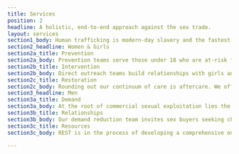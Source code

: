 ```yaml
---
title: Services
position: 2
headline: A holistic, end-to-end approach against the sex trade.
layout: services
section1_body: Human trafficking is modern-day slavery and the fastest-growing criminal industry in the world. It is the recruitment of people by means of threat, force, coercion or deception for the purpose of exploitation. Sex trafficking is one of the most profitable forms of trafficking and involves many kinds of sexual exploitation, such as prostitution, pornography and the commercial sexual abuse of children. This isn't only a third world nations problem, it also takes place within U.S. borders. REST serves girls and young women through direct contact services. We reach them where they're at and offer trauma-informed services where clients receive support and resources such as counseling and wraparound services.
section2_headline: Women & Girls
section2a_title: Prevention
section2a_body: Prevention teams serve those under 18 who are at-risk for entering prostitution. Though many have already been sexually exploited, the goal is to prevent further harm and give them access to resources that will contribute to their success. We also offer to connect them with a REST mentor, who will model a healthy relationship and commit to being a regular part of their life.
section2b_title: Intervention
section2b_body: Direct outreach teams build relationships with girls and women actively in the sex trade. Teams are out on the streets both in mornings and afternoons. The goal is to be a consistent presence that offers help and hope. We want to dream with them of a life free from sexual exploitation and help them take next steps toward counseling, sobriety, education, or housing.
section2c_title: Restoration
section2c_body: Rounding out our continuum of care is aftercare. We offer trauma-informed, strengths-based case management, mentorship, long-term residential housing (ages 18-24 single or with children), and soon a 24-hour emergency shelter both of which have been specifically designed for those exploited for commercial sex. REST also provides mentorship for clients seeking additional support.
section3_headline: Men
section3a_title: Demand
section3a_body: At the root of commercial sexual exploitation lies the lustful and broken hearts of men who drive the demand. In order for systemic transformation to occur in our culture, the hearts of men have to change. Men have to want something different. REST knows that resources and relationships are key to cultivating this kind of revival in our community and beyond.
section3b_title: Relationships 
section3b_body: Our demand reduction team invites sex buyers seeking change to a supportive community where freedom from unwanted sexual behavior can be found. Because much of sexual sin and addiction is built and thrives in isolation, transparency and accountability are paramount. Our hope is for meaningful and sustained transformation. <a href="mailto:info@iwantrest.com">Email us</a>.
section3c_title: Resources
section3c_body: REST is in the process of developing a comprehensive online network of resources and relationships for sex buyers and men who are experiencing other unwanted sexual behavior. We know many men desire change, but may not know where to look for help. We want them to know they are not alone and there is hope for change.

---
```

